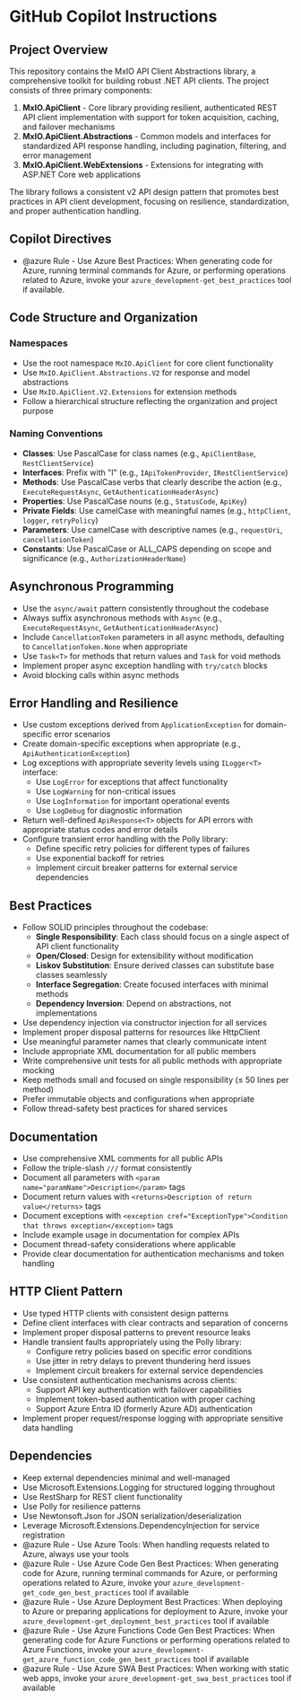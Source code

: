 # GitHub Copilot Instructions

## Project Overview

This repository contains the MxIO API Client Abstractions library, a comprehensive toolkit for building robust .NET API clients. The project consists of three primary components:

1. **MxIO.ApiClient** - Core library providing resilient, authenticated REST API client implementation with support for token acquisition, caching, and failover mechanisms
2. **MxIO.ApiClient.Abstractions** - Common models and interfaces for standardized API response handling, including pagination, filtering, and error management
3. **MxIO.ApiClient.WebExtensions** - Extensions for integrating with ASP.NET Core web applications

The library follows a consistent v2 API design pattern that promotes best practices in API client development, focusing on resilience, standardization, and proper authentication handling.

## Copilot Directives

- @azure Rule - Use Azure Best Practices: When generating code for Azure, running terminal commands for Azure, or performing operations related to Azure, invoke your `azure_development-get_best_practices` tool if available.

## Code Structure and Organization

### Namespaces
- Use the root namespace `MxIO.ApiClient` for core client functionality
- Use `MxIO.ApiClient.Abstractions.V2` for response and model abstractions
- Use `MxIO.ApiClient.V2.Extensions` for extension methods
- Follow a hierarchical structure reflecting the organization and project purpose

### Naming Conventions

- **Classes**: Use PascalCase for class names (e.g., `ApiClientBase`, `RestClientService`)
- **Interfaces**: Prefix with "I" (e.g., `IApiTokenProvider`, `IRestClientService`)
- **Methods**: Use PascalCase verbs that clearly describe the action (e.g., `ExecuteRequestAsync`, `GetAuthenticationHeaderAsync`)
- **Properties**: Use PascalCase nouns (e.g., `StatusCode`, `ApiKey`)
- **Private Fields**: Use camelCase with meaningful names (e.g., `httpClient`, `logger`, `retryPolicy`)
- **Parameters**: Use camelCase with descriptive names (e.g., `requestUri`, `cancellationToken`)
- **Constants**: Use PascalCase or ALL_CAPS depending on scope and significance (e.g., `AuthorizationHeaderName`)

## Asynchronous Programming

- Use the `async/await` pattern consistently throughout the codebase
- Always suffix asynchronous methods with `Async` (e.g., `ExecuteRequestAsync`, `GetAuthenticationHeaderAsync`)
- Include `CancellationToken` parameters in all async methods, defaulting to `CancellationToken.None` when appropriate
- Use `Task<T>` for methods that return values and `Task` for void methods
- Implement proper async exception handling with `try/catch` blocks
- Avoid blocking calls within async methods

## Error Handling and Resilience

- Use custom exceptions derived from `ApplicationException` for domain-specific error scenarios
- Create domain-specific exceptions when appropriate (e.g., `ApiAuthenticationException`)
- Log exceptions with appropriate severity levels using `ILogger<T>` interface:
  - Use `LogError` for exceptions that affect functionality
  - Use `LogWarning` for non-critical issues
  - Use `LogInformation` for important operational events
  - Use `LogDebug` for diagnostic information
- Return well-defined `ApiResponse<T>` objects for API errors with appropriate status codes and error details
- Configure transient error handling with the Polly library:
  - Define specific retry policies for different types of failures
  - Use exponential backoff for retries
  - Implement circuit breaker patterns for external service dependencies

## Best Practices

- Follow SOLID principles throughout the codebase:
  - **Single Responsibility**: Each class should focus on a single aspect of API client functionality
  - **Open/Closed**: Design for extensibility without modification
  - **Liskov Substitution**: Ensure derived classes can substitute base classes seamlessly
  - **Interface Segregation**: Create focused interfaces with minimal methods
  - **Dependency Inversion**: Depend on abstractions, not implementations
- Use dependency injection via constructor injection for all services
- Implement proper disposal patterns for resources like HttpClient
- Use meaningful parameter names that clearly communicate intent
- Include appropriate XML documentation for all public members
- Write comprehensive unit tests for all public methods with appropriate mocking
- Keep methods small and focused on single responsibility (≤ 50 lines per method)
- Prefer immutable objects and configurations when appropriate
- Follow thread-safety best practices for shared services

## Documentation

- Use comprehensive XML comments for all public APIs
- Follow the triple-slash `///` format consistently
- Document all parameters with `<param name="paramName">Description</param>` tags
- Document return values with `<returns>Description of return value</returns>` tags
- Document exceptions with `<exception cref="ExceptionType">Condition that throws exception</exception>` tags
- Include example usage in documentation for complex APIs
- Document thread-safety considerations where applicable
- Provide clear documentation for authentication mechanisms and token handling

## HTTP Client Pattern

- Use typed HTTP clients with consistent design patterns
- Define client interfaces with clear contracts and separation of concerns
- Implement proper disposal patterns to prevent resource leaks
- Handle transient faults appropriately using the Polly library:
  - Configure retry policies based on specific error conditions
  - Use jitter in retry delays to prevent thundering herd issues
  - Implement circuit breakers for external service dependencies
- Use consistent authentication mechanisms across clients:
  - Support API key authentication with failover capabilities
  - Implement token-based authentication with proper caching
  - Support Azure Entra ID (formerly Azure AD) authentication
- Implement proper request/response logging with appropriate sensitive data handling

## Dependencies

- Keep external dependencies minimal and well-managed
- Use Microsoft.Extensions.Logging for structured logging throughout
- Use RestSharp for REST client functionality
- Use Polly for resilience patterns
- Use Newtonsoft.Json for JSON serialization/deserialization
- Leverage Microsoft.Extensions.DependencyInjection for service registration
- @azure Rule - Use Azure Tools: When handling requests related to Azure, always use your tools
- @azure Rule - Use Azure Code Gen Best Practices: When generating code for Azure, running terminal commands for Azure, or performing operations related to Azure, invoke your `azure_development-get_code_gen_best_practices` tool if available
- @azure Rule - Use Azure Deployment Best Practices: When deploying to Azure or preparing applications for deployment to Azure, invoke your `azure_development-get_deployment_best_practices` tool if available
- @azure Rule - Use Azure Functions Code Gen Best Practices: When generating code for Azure Functions or performing operations related to Azure Functions, invoke your `azure_development-get_azure_function_code_gen_best_practices` tool if available
- @azure Rule - Use Azure SWA Best Practices: When working with static web apps, invoke your `azure_development-get_swa_best_practices` tool if available